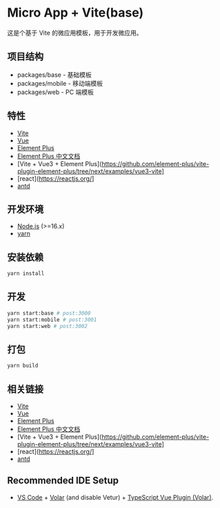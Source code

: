 # Micro App + Vite(base)

这是个基于 Vite 的微应用模板，用于开发微应用。

## 项目结构
- packages/base - 基础模板
- packages/mobile - 移动端模板
- packages/web - PC 端模板

## 特性
- [Vite](https://vitejs.dev/)
- [Vue](https://v3.cn.vuejs.org/)
- [Element Plus](https://element-plus.gitee.io/#/zh-CN)
- [Element Plus 中文文档](https://element-plus.gitee.io/#/zh-CN)
- [Vite + Vue3 + Element Plus](https://github.com/element-plus/vite-plugin-element-plus/tree/next/examples/vue3-vite]
- [react](https://reactjs.org/]
- [antd](https://ant.design/)

## 开发环境
- [Node.js](https://nodejs.org/en/) (>=16.x)
- [yarn](https://classic.yarnpkg.com/en/docs/install/)

## 安装依赖
```bash
yarn install
```
## 开发
```bash
yarn start:base # post:3000
yarn start:mobile # post:3001
yarn start:web # post:3002
 ```
## 打包
```bash
yarn build
```

## 相关链接
- [Vite](https://vitejs.dev/)
- [Vue](https://v3.cn.vuejs.org/)
- [Element Plus](https://element-plus.gitee.io/#/zh-CN)
- [Element Plus 中文文档](https://element-plus.gitee.io/#/zh-CN)
- [Vite + Vue3 + Element Plus](https://github.com/element-plus/vite-plugin-element-plus/tree/next/examples/vue3-vite]
- [react](https://reactjs.org/]
- [antd](https://ant.design/)

## Recommended IDE Setup

- [VS Code](https://code.visualstudio.com/) + [Volar](https://marketplace.visualstudio.com/items?itemName=Vue.volar) (and disable Vetur) + [TypeScript Vue Plugin (Volar)](https://marketplace.visualstudio.com/items?itemName=Vue.vscode-typescript-vue-plugin).
